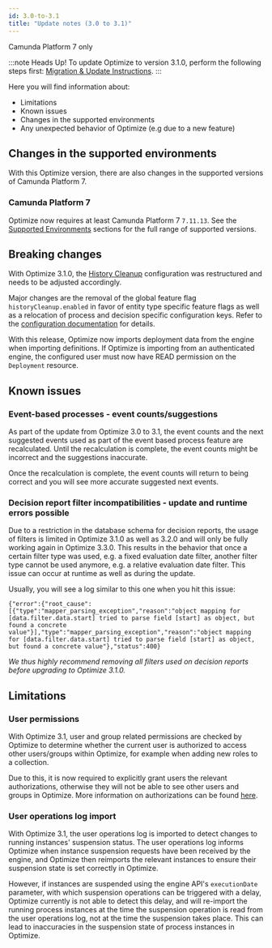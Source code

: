 ```yaml
---
id: 3.0-to-3.1
title: "Update notes (3.0 to 3.1)"
---
```


<span class="badge badge--platform">Camunda Platform 7 only</span>

:::note Heads Up!
To update Optimize to version 3.1.0, perform the following steps first: [Migration & Update Instructions](./instructions.md).
:::

Here you will find information about:

* Limitations
* Known issues
* Changes in the supported environments
* Any unexpected behavior of Optimize (e.g due to a new feature)

## Changes in the supported environments

With this Optimize version, there are also changes in the supported versions of Camunda Platform 7.

### Camunda Platform 7

Optimize now requires at least Camunda Platform 7 `7.11.13`.
See the [Supported Environments](./../../../reference/supported-environments.md/#camunda-platform) sections for the full range of supported versions.

## Breaking changes

With Optimize 3.1.0, the [History Cleanup](../../setup/history-cleanup/) configuration was restructured and needs to be adjusted accordingly.

Major changes are the removal of the global feature flag `historyCleanup.enabled` in favor of entity type specific feature flags as well as a relocation of process and decision specific configuration keys. Refer to the [configuration documentation](../../setup/configuration/#history-cleanup-settings) for details.

With this release, Optimize now imports deployment data from the engine when importing definitions. If Optimize is importing from an authenticated engine, the configured user must now have READ permission on the `Deployment` resource.

## Known issues

### Event-based processes - event counts/suggestions

As part of the update from Optimize 3.0 to 3.1, the event counts and the next suggested events used as part of the event based process feature are recalculated. Until the recalculation is complete, the event counts might be incorrect and the suggestions inaccurate.

Once the recalculation is complete, the event counts will return to being correct and you will see more accurate suggested next events.

### Decision report filter incompatibilities - update and runtime errors possible

Due to a restriction in the database schema for decision reports, the usage of filters is limited in Optimize 3.1.0 as well as 3.2.0 and will only be fully working again in Optimize 3.3.0.
This results in the behavior that once a certain filter type was used, e.g. a fixed evaluation date filter, another filter type cannot be used anymore, e.g. a relative evaluation date filter. This issue can occur at runtime as well as during the update.

Usually, you will see a log similar to this one when you hit this issue:

```
{"error":{"root_cause":[{"type":"mapper_parsing_exception","reason":"object mapping for [data.filter.data.start] tried to parse field [start] as object, but found a concrete value"}],"type":"mapper_parsing_exception","reason":"object mapping for [data.filter.data.start] tried to parse field [start] as object, but found a concrete value"},"status":400}
```

*We thus highly recommend removing all filters used on decision reports before upgrading to Optimize 3.1.0.*

## Limitations

### User permissions

With Optimize 3.1, user and group related permissions are checked by Optimize to determine whether the current user is authorized to access other users/groups within Optimize, for example when adding new roles to a collection.

Due to this, it is now required to explicitly grant users the relevant authorizations, otherwise they will not be able to see other users and groups in Optimize. More information on authorizations can be found [here](./../setup/authorization-management.md/#user-and-group-related-authorizations).

### User operations log import

With Optimize 3.1, the user operations log is imported to detect changes to running instances' suspension status. The user operations log informs Optimize when instance suspension requests have been received by the engine, and Optimize then reimports the relevant instances to ensure their suspension state is set correctly in Optimize.

However, if instances are suspended using the engine API's `executionDate` parameter, with which suspension operations can be triggered with a delay, Optimize currently is not able to detect this delay, and will re-import the running process instances at the time the suspension operation is read from the user operations log, not at the time the suspension takes place. This can lead to inaccuracies in the suspension state of process instances in Optimize.
